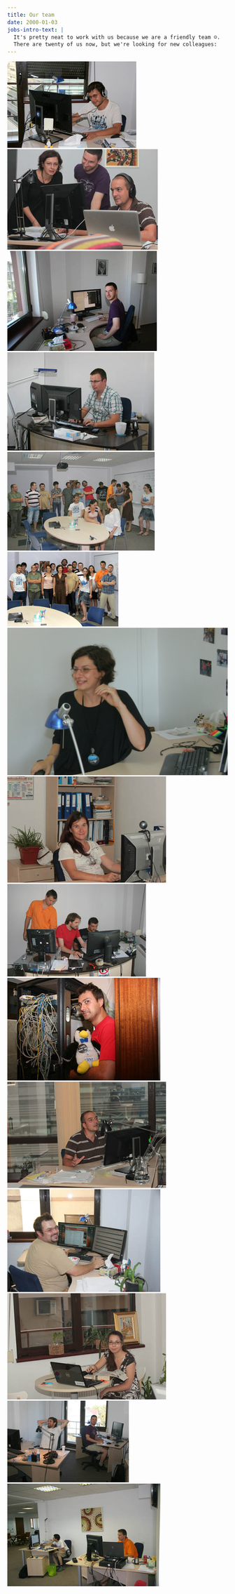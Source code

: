 ```yaml
---
title: Our team
date: 2000-01-03
jobs-intro-text: |
  It's pretty neat to work with us because we are a friendly team ☺.
  There are twenty of us now, but we're looking for new colleagues:
---
```



<div class="thumbs">
<img src="/images/team/team2011-1.jpg" alt="Eau de Web team 2011" />
<img src="/images/team/team2011-2.jpg" alt="Eau de Web team 2011" />
<img src="/images/team/team2011-3.jpg" alt="Eau de Web team 2011" />
<img src="/images/team/team2011-4.jpg" alt="Eau de Web team 2011" />
<img src="/images/team/team2011-5.jpg" alt="Eau de Web team 2011" />
<img src="/images/team/team2011-6.jpg" alt="Eau de Web team 2011" />
<img src="/images/team/team2011-7.jpg" alt="Eau de Web team 2011" />
<img src="/images/team/team2011-8.jpg" alt="Eau de Web team 2011" />
<img src="/images/team/team2011-9.jpg" alt="Eau de Web team 2011" />
<img src="/images/team/team2011-10.jpg" alt="Eau de Web team 2011" />
<img src="/images/team/team2011-11.jpg" alt="Eau de Web team 2011" />
<img src="/images/team/team2011-12.jpg" alt="Eau de Web team 2011" />
<img src="/images/team/team2011-13.jpg" alt="Eau de Web team 2011" />
<img src="/images/team/team2011-14.jpg" alt="Eau de Web team 2011" />
<img src="/images/team/team2011-15.jpg" alt="Eau de Web team 2011" />
</div>